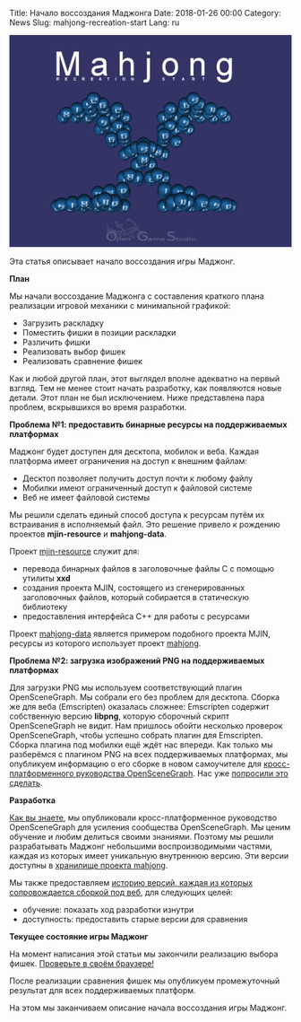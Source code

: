 Title: Начало воссоздания Маджонга
Date: 2018-01-26 00:00
Category: News
Slug: mahjong-recreation-start
Lang: ru

![Сферические фишки в раскладке Маджонг][screenshot]

Эта статья описывает начало воссоздания игры Маджонг.

**План**

Мы начали воссоздание Маджонга с составления краткого плана реализации игровой механики с минимальной графикой:

* Загрузить раскладку
* Поместить фишки в позиции раскладки
* Различить фишки
* Реализовать выбор фишек
* Реализовать сравнение фишек

Как и любой другой план, этот выглядел вполне адекватно на первый взгляд. Тем не менее стоит начать разработку, как появляются новые детали. Этот план не был исключением. Ниже представлена пара проблем, вскрывшихся во время разработки.

**Проблема №1: предоставить бинарные ресурсы на поддерживаемых платформах**

Маджонг будет доступен для десктопа, мобилок и веба. Каждая платформа имеет ограничения на доступ к внешним файлам:

* Десктоп позволяет получить доступ почти к любому файлу
* Мобилки имеют ограниченный доступ к файловой системе
* Веб не имеет файловой системы

Мы решили сделать единый способ доступа к ресурсам путём их встраивания в исполняемый файл. Это решение привело к рождению проектов **mjin-resource** и **mahjong-data**.

Проект [mjin-resource][mjin-resource] служит для:

* перевода бинарных файлов в заголовочные файлы C с помощью утилиты **xxd**
* создания проекта MJIN, состоящего из сгенерированных заголовочных файлов, который собирается в статическую библиотеку
* предоставления интерфейса C++ для работы с ресурсами

Проект [mahjong-data][mahjong-data] является примером подобного проекта MJIN, ресурсы из которого использует проект [mahjong][mahjong].

**Проблема №2: загрузка изображений PNG на поддерживаемых платформах**

Для загрузки PNG мы используем соответствующий плагин OpenSceneGraph. Мы собрали его без проблем для десктопа. Сборка же для веба (Emscripten) оказалась сложнее: Emscripten содержит собственную версию **libpng**, которую сборочный скрипт OpenSceneGraph не видит. Нам пришлось обойти несколько проверок OpenSceneGraph, чтобы успешно собрать плагин для Emscripten.
Сборка плагина под мобилки ещё ждёт нас впереди. Как только мы разберёмся с плагином PNG на всех поддерживаемых платформах, мы опубликуем информацию о его сборке в новом самоучителе для [кросс-платформенного руководства OpenSceneGraph][osgcp_guide]. Нас уже [попросили это сделать][img_loading_issue].

**Разработка**

[Как вы знаете][lets-go], мы опубликовали кросс-платформенное руководство OpenSceneGraph для усиления сообщества OpenSceneGraph. Мы ценим обучение и любим делиться своими знаниями. Поэтому мы решили разрабатывать Маджонг небольшими воспроизводимыми частями, каждая из которых имеет уникальную внутреннюю версию. Эти версии доступны в [хранилище проекта mahjong][mahjong].

Мы также предоставляем [историю версий, каждая из которых сопровождается сборкой под веб][web-releases], для следующих целей:

* обучение: показать ход разработки изнутри
* доступность: предоставить старые версии для сравнения

**Текущее состояние игры Маджонг**

На момент написания этой статьи мы закончили реализацию выбора фишек. [Проверьте в своём браузере!][mahjong-version-tile-selection]

После реализации сравнения фишек мы опубликуем промежуточный результат для всех поддерживаемых платформ.

На этом мы заканчиваем описание начала воссоздания игры Маджонг.

[screenshot]: ../../images/2018-01-26-mahjong-recreation-start.png

[mjin-resource]: https://bitbucket.org/ogstudio/mjin-resource
[mahjong]: https://bitbucket.org/ogstudio-games/ogs-mahjong
[mahjong-data]: https://bitbucket.org/ogstudio-games/mahjong-data
[osgcp_guide]: https://github.com/ogstudio/openscenegraph-cross-platform-guide
[img_loading_issue]: https://github.com/OGStudio/openscenegraph-cross-platform-guide/issues/4
[lets-go]: lets-go.html
[web-releases]: http://ogstudio.github.io/game-mahjong
[mahjong-version-tile-selection]: https://ogstudio.github.io/game-mahjong/versions/010/mjin-player.html
